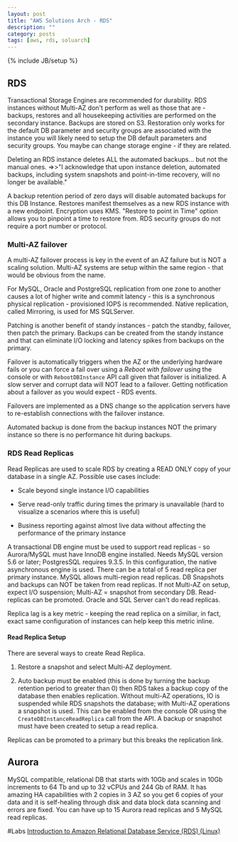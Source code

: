 ```yaml
---
layout: post
title: "AWS Solutions Arch - RDS"
description: ""
category: posts
tags: [aws, rds, soluarch]
---
```

{% include JB/setup %}


## RDS
Transactional Storage Engines are recommended for durability. RDS instances without Multi-AZ don't perform as well as those that are - backups, restores and all housekeeping activities are performed on the secondary instance.  Backups are stored on S3. Restoration only works for the default DB parameter and security groups are associated with the instance you will likely need to setup the DB default parameters and security groups. You maybe can change storage engine - if they are related.

Deleting an RDS instance deletes ALL the automated backups... but not the manual ones. =>>"I acknowledge that upon instance deletion, automated backups, including system snapshots and point-in-time recovery, will no longer be available."

A backup retention period of zero days will disable automated backups for this DB Instance. Restores manifest themselves as a new RDS instance with a new endpoint. Encryption uses KMS. "Restore to point in Time" option allows you to pinpoint a time to restore from. RDS security groups do not require a port number or protocol.

### Multi-AZ failover
A multi-AZ failover process is key in the event of an AZ failure but is NOT a scaling solution.  Multi-AZ systems are setup within the same region - that would be obvious from the name.

For MySQL, Oracle and PostgreSQL replication from one zone to another causes a lot of higher write and commit latency - this is a synchronous physical replication - provisioned IOPS is recommended. Native replication, called Mirroring, is used for MS SQLServer.

Patching is another benefit of standy instances - patch the standby, failover, then patch the primary. Backups can be created from the standy instance and that can eliminate I/O locking and latency spikes from backups on the primary.

Failover is automatically triggers when the AZ or the underlying hardware fails or you can force a fail over using a *Reboot with failover* using the console or with `RebootDBInstance` API call given that failover is initialized. A slow server and corrupt data will NOT lead to a failover. Getting notification about a failover as you would expect - RDS events.

Failovers are implemented as a DNS change so the application servers have to re-establish connections with the failover instance.

Automated backup is done from the backup instances NOT the primary instance so there is no performance hit during backups.

### RDS Read Replicas
Read Replicas are used to scale RDS by creating a READ ONLY copy of your database in a single AZ. Possible use cases include:

- Scale beyond single instance I/O capabilities

- Serve read-only traffic during times the primary is unavailable (hard to visualize a scenarios where this is useful)

- Business reporting against almost live data without affecting the performance of the primary instance

A transactional DB engine must be used to support read replicas - so Aurora/MySQL must have InnoDB engine installed. Needs MySQL version 5.6 or later; PostgresSQL requires 9.3.5. In this configuration, the native asynchronous engine is used. There can be a total of 5 read replica per primary instance. MySQL allows multi-region read replicas. DB Snapshots and backups can NOT be taken from read replicas. If not Multi-AZ on setup, expect I/O suspension; Multi-AZ = snapshot from secondary DB. Read-replicas can be promoted. Oracle and SQL Server can't do read replicas.

Replica lag is a key metric - keeping the read replica on a similiar, in fact, exact same configuration of instances can help keep this metric inline. 

#### Read Replica Setup
There are several ways to create Read Replica.

1. Restore a snapshot and select Multi-AZ deployment.

2. Auto backup must be enabled (this is done by turning the backup retention period to greater than 0) then RDS takes a backup copy of the database then enables replication. Without multi-AZ operations, IO is suspended while RDS snapshots the database; with Multi-AZ operations a snapshot is used. This can be enabled from the console OR using the `CreateDBInstanceReadReplica` call from the API. A backup or snapshot must have been created to setup a read replica.

Replicas can be promoted to a primary but this breaks the replication link.

## Aurora
MySQL compatible, relational DB that starts with 10Gb and scales in 10Gb increments to 64 Tb and up to 32 vCPUs and 244 Gb of RAM. It has amazing HA capabilities with 2 copies in 3 AZ so you get 6 copies of your data and it is self-healing through disk and data block data scanning and errors are fixed. You can have up to 15 Aurora read replicas and 5 MySQL read replicas.

#Labs
[Introduction to Amazon Relational Database Service (RDS) (Linux)](https://qwiklabs.com/focuses/2926)